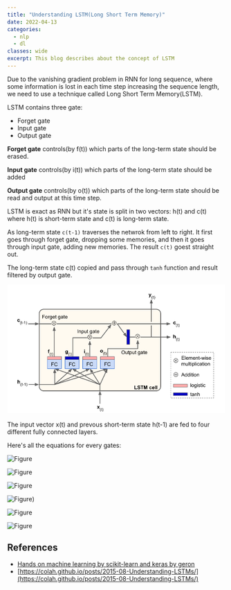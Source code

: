 ```yaml
---
title: "Understanding LSTM(Long Short Term Memory)"
date: 2022-04-13
categories:
  - nlp
  - dl
classes: wide
excerpt: This blog describes about the concept of LSTM
---
```

Due to the vanishing gradient problem in RNN for long sequence, where some information is lost in each time step increasing the sequence length, we need to use a technique called Long Short Term Memory(LSTM). 

LSTM contains three gate:
- Forget gate
- Input gate
- Output gate

__Forget gate__ controls(by f(t)) which parts of the long-term state should be erased.

__Input gate__ controls(by i(t)) which parts of the long-term state should be added

__Output gate__ controls(by o(t)) which parts of the long-term state should be read and output at this time step.

LSTM is exact as RNN but it's state is split in two vectors: h(t) and c(t) where h(t) is short-term state and c(t) is long-term state.

As long-term state `c(t-1)` traverses the netwrok from left to right. It first goes through forget gate, dropping some memories, and then it goes through input gate, adding new memories. The result `c(t)` goest straight out.

The long-term state c(t) copied and pass through `tanh` function and result filtered by output gate.

![](/images/lstm.png)
<!-- <center> Fig: LSTM(source: HOML book)</cneter> -->


The input vector x(t) and prevous short-term state h(t-1) are fed to four different fully connected layers.

Here's all the equations for every gates:

![Figure](https://latex.codecogs.com/png.image?\dpi{110}&space;\bg_white&space;i_{t}=sigmoid(W_{xi}x_{t}+W_{hi}h_{t-1}+b_{i}))

![Figure](https://latex.codecogs.com/png.image?\dpi{110}&space;\bg_white&space;f_{t}=sigmoid(W_{xf}x_{t}+W_{hf}h_{t-1}+b_{f}))

![Figure](https://latex.codecogs.com/png.image?\dpi{110}&space;\bg_white&space;o_{t}=sigmoid(W_{xo}x_{t}+W_{ho}h_{t-1}+b_{o}))

![Figure](https://latex.codecogs.com/png.image?\dpi{110}&space;\bg_white&space;g_{t}=tanh(W_{xg}x_{t}+W_{hg}h_{t-1}+b_{g})))

![Figure](https://latex.codecogs.com/png.image?\dpi{110}&space;\bg_white&space;c_{t}=f_{t}c_{t-1}+i_{t}g_{t})

![Figure](https://latex.codecogs.com/png.image?\dpi{110}&space;\bg_white&space;h_{t}=o_{t}tanh(c_{t}))


## References
- [Hands on machine learning by scikit-learn and keras by geron]()
- [https://colah.github.io/posts/2015-08-Understanding-LSTMs/](https://colah.github.io/posts/2015-08-Understanding-LSTMs/)

